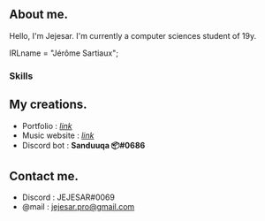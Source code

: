 ## About me.
Hello, I'm Jejesar. I'm currently a computer sciences student of 19y. 

IRLname = "Jérôme Sartiaux";

### Skills


## My creations.

- Portfolio : [*link*](https://jejesar.hosterfy.fr/)
- Music website : [*link*](https://greenpeppermusic.be/)
- Discord bot : **Sanduuqa 📦#0686**

## Contact me.
- Discord : JEJESAR#0069
- @mail : jejesar.pro@gmail.com
